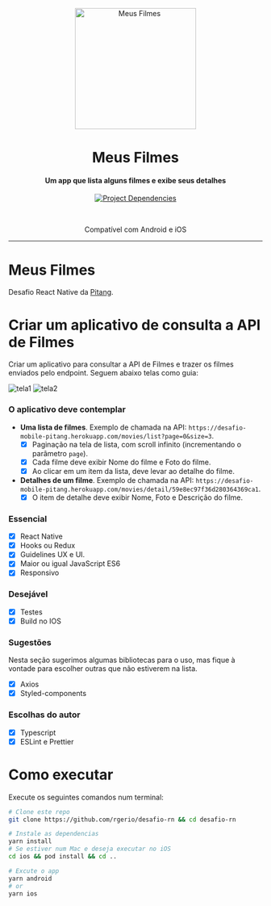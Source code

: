 <p align="center">
    <img src="https://github.com/rgerio/desafio-rn/blob/master/android/app/src/main/res/mipmap-xxxhdpi/ic_launcher.png" width="240px" alt="Meus Filmes">
    <h1 align="center">Meus Filmes</h1>
</p>
<h4 align="center">Um app que lista alguns filmes e exibe seus detalhes</h4>

<p align="center">
  <a href="https://github.com/react-native-community/releases/blob/master/CHANGELOG.md">
    <img src="https://img.shields.io/github/package-json/dependency-version/rgerio/desafio-rn/react-native?color=%2361dafb" alt="Project Dependencies">
  </a>
</p>

<br />

<p align="center">
  Compatível com Android e iOS
</p>

---

# Meus Filmes
Desafio React Native da [Pitang](https://www.pitang.com/).

# Criar um aplicativo de consulta a API de Filmes #

Criar um aplicativo para consultar a API de Filmes e trazer os filmes enviados pelo endpoint. Seguem abaixo telas como guia:

![tela1](https://user-images.githubusercontent.com/7905193/33221593-75c45b4e-d12f-11e7-833c-cc4acbd5ef0e.png)
![tela2](https://user-images.githubusercontent.com/7905193/33221600-85b668ee-d12f-11e7-95fa-8f66bd47f6ab.png)

### **O aplicativo deve contemplar** ###

- __Uma lista de filmes__. Exemplo de chamada na API: `https://desafio-mobile-pitang.herokuapp.com/movies/list?page=0&size=3`.
    * [X] Paginação na tela de lista, com scroll infinito (incrementando o parâmetro `page`).
    * [X] Cada filme deve exibir Nome do filme e Foto do filme.
    * [X] Ao clicar em um item da lista, deve levar ao detalhe do filme.
- __Detalhes de um filme__. Exemplo de chamada na API: `https://desafio-mobile-pitang.herokuapp.com/movies/detail/59e8ec97f36d280364369ca1`.
    * [X] O item de detalhe deve exibir Nome, Foto e Descrição do filme.

### **Essencial** ##
* [X] React Native
* [X] Hooks ou Redux
* [X] Guidelines UX e UI.
* [X] Maior ou igual JavaScript ES6
* [X] Responsivo

### **Desejável** ###

* [X] Testes
* [X] Build no IOS

### **Sugestões** ###

Nesta seção sugerimos algumas bibliotecas para o uso, mas fique à vontade para escolher outras que não estiverem na lista.

* [X] Axios
* [X] Styled-components

### **Escolhas do autor** ###

* [X] Typescript
* [X] ESLint e Prettier

# Como executar

Execute os seguintes comandos num terminal:

```bash
# Clone este repo
git clone https://github.com/rgerio/desafio-rn && cd desafio-rn

# Instale as dependencias
yarn install
# Se estiver num Mac e deseja executar no iOS
cd ios && pod install && cd ..

# Excute o app
yarn android
# or
yarn ios
```

